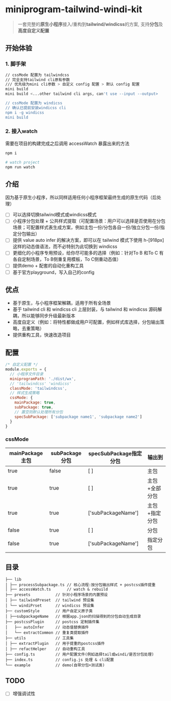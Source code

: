 # miniprogram-tailwind-windi-kit

> 一套完整的**原生小程序**接入/重构到**tailwind/windicss**的方案, 支持**分包**及**高度自定义配置**

## 开始体验

### 1. 脚手架
```bash
// cssMode 配置为 tailwindcss
// 完全支持tailwind cli原有参数
/// 优先级为mini cli参数 > 自定义 config 配置 > 默认 config 配置
mini build
mini build <...other tailwind cli args, can't use --input --output>

// cssMode 配置为 windicss
// 确认已提前安装windicss cli
npm i -g windicss
mini build
```
### 2. 接入watch
需要在项目的构建完成之后调用 accessWatch 暴露出来的方法
```bash
npm i

# watch project
npm run watch
```


## 介绍
因为基于原生小程序，所以同样适用任何小程序框架最终生成的原生代码（后处理）
- [ ] 可以选择切换tailwind模式或windicss模式
- [ ] 小程序分包处理 + 公共样式提取（可配置场景：用户可以选择是否使用在分包场景；可配置样式表生成方案，例如主包一份/分包各自一份/独立分包一份/指定分包输出）
- [ ] 提供 value auto infer 的解决方案，即可以在 tailwind 模式下使用 h-[918px] 这样的动态值语法，而不必特别为此切换到 windicss
- [ ] 更细化的小程序专用预设，给你尽可能多的选择（例如：针对To B 和To C 有各自定制场景，To B侧重复用模板，To C侧重动态值）
- [ ] 提供demo + 配套的自动化重构工具
- [ ] 基于官方playground，写入自己的config

## 优点
- 基于原生，与小程序框架解耦，适用于所有全场景
- 基于 tailwind cli 和 windicss cli 上层封装，与 tailwind 和 windicss 源码解耦，所以能够同步升级最新版本
- 高度自定义（例如：将特性都做成用户可配置，例如样式库选择，分包输出策略，去重策略）
- 提供重构工具，快速改造项目

## 配置
```js
/* 自定义配置 */
module.exports = {
  // 小程序文件目录
  miniprogramPath: './dist/wx',
  // 'tailwindcss' 'windicss'
  classMode: 'tailwindcss',
  // 样式生成策略
  cssMode: {
    mainPackage: true,
    subPackage: true,
    // 置空则默认处理所有分包
    specSubPackage: ['subpackage name1', 'subpackage name2']
  }
}
```

### cssMode
<!-- <table align="center">
  <thead>
   <th>包名</th>
   <th>别</th>
   <th>年龄</th>
  </thead>
  <tbody>
   <tr>
    <td>易建联</td>
    <td>男</td>
    <td>35</td>
   </tr>
   <tr>
    <td colspan="3"></td>
   </tr>
  </tbody>
 </table> -->
| mainPackage主包 | subPackage分包 | specSubPackage指定分包 | 输出到 |
| ---- | ---- | ---- | ---- |
| true | false | [ ] | 主包 |
| true | true | [ ] | 主包+全部分包 |
| true | true | ['subPackageName'] | 主包+指定分包 |
| false | true | [ ] | 分包 |
| false | true | ['subPackageName'] | 指定分包 |

## 目录
```
├── lib
│ ├── processSubpackage.ts // 核心流程:按分包输出样式 + postcss插件提重
│ ├── accessWatch.ts       // watch & rebuild
├── presets           // 针对小程序场景的内置预设
│ ├── tailwindPreset  // tailwind 预设集
│ └── windiPrset      // windicss 预设集
├── customStyle       // 用户自定义原子类
│ ├──subpackageName   // 根据app.json的扫描得到的分包自动生成目录
├── postcssPlugin     // postcss 定制插件集
│   ├── autoInfer     // 动态值替换插件
│   └── extractCommon // 重复类提取插件
├── utils             // 工具集
│ ├── extractPlugin   // 用于提重的postcss插件
│ ├── refactHelper    // 自动重构工具
├── config.ts         // 用户配置文件(例如选择tail或windi/是否分包处理)
├── index.ts          // config.js 处理 & cli配置
└── example           // demo(自带分包+测试类)
```

## TODO
- [ ] 增强调试性
